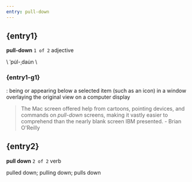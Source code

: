 ```yaml
---
entry: pull-down
---
```

<!-- @import "../theme/text.less" -->

<div class="container">

## {entry1}

**pull-down** `1 of 2` adjective

\ ˈpu̇l-ˌdau̇n \

### {entry1-g1}

: being or appearing below a selected item (such as an icon) in a window overlaying the original view on a computer display

> The Mac screen offered help from cartoons, pointing devices, and commands on *pull-down* screens, making it vastly easier to comprehend than the nearly blank screen IBM presented.
> \- Brian O'Reilly

## {entry2}

**pull down** `2 of 2` verb

pulled down; pulling down; pulls down

</div>
